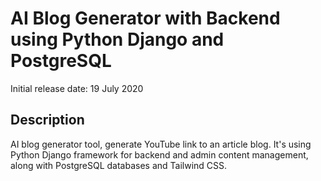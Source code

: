 # AI Blog Generator with Backend using Python Django and PostgreSQL

Initial release date: 19 July 2020

## Description
AI blog generator tool, generate YouTube link to an article blog. It's using Python Django framework for backend and admin content management, along with PostgreSQL databases and Tailwind CSS.

